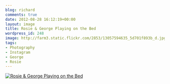 ```yaml
---
blog: richard
comments: true
date: 2012-08-28 16:12:19+00:00
layout: image
title: Rosie & George Playing on the Bed
wordpress_id: 248
image: http://farm3.static.flickr.com/2853/13057594635_5d701f893b_d.jpg
tags:
- Photography
- Instagram
- George
- Rosie
---
```


[![Rosie & George Playing on the Bed][thm]][img]

[thm]: //farm3.static.flickr.com/2853/13057594635_5d701f893b_d.jpg
[img]: //www.flickr.com/photos/richard-perry/13057594635/